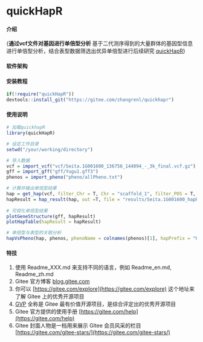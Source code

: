 # quickHapR

#### 介绍
{**通过vcf文件对基因进行单倍型分析**
基于二代测序得到的大量群体的基因型信息进行单倍型分析，结合表型数据筛选出优异单倍型进行后续研究
[quickHapR](https://gitee.com/zhangrenl/quickHapR)}

#### 软件架构


#### 安装教程
```R
if(!require("quickHapR")) 
devtools::install_git("https://gitee.com/zhangrenl/quickhapr")
```

#### 使用说明

```R
# 加载quickhapR
library(quickHapR)

# 设定工作目录
setwd("/your/working/directory")

# 导入数据
vcf = import_vcf("vcf/Seita.1G001600_136756_144094_-_3k_final.vcf.gz")
gff = import_gff("gff/Yugu1.gff3")
phenos = import_pheno("pheno/allPheno.txt")

# 计算并输出单倍型结果
hap = get_hap(vcf, filter_Chr = T, Chr = "scaffold_1", filter_POS = T, startPOS = 136756, endPOS = 144094)
hapResult = hap_result(hap, out =T, file = "results/Seita.1G001600_hapResult.txt")
  
# 可视化单倍型结果
plotGeneStructure(gff, hapResult)
plotHapTable(hapResult = hapResult)

# 单倍型与表型的关联分析
hapVsPheno(hap, phenos, phenoName = colnames(phenos)[1], hapPrefix = "H",geneID = "Seita.1G001600")

```








#### 特技

1.  使用 Readme\_XXX.md 来支持不同的语言，例如 Readme\_en.md, Readme\_zh.md
2.  Gitee 官方博客 [blog.gitee.com](https://blog.gitee.com)
3.  你可以 [https://gitee.com/explore](https://gitee.com/explore) 这个地址来了解 Gitee 上的优秀开源项目
4.  [GVP](https://gitee.com/gvp) 全称是 Gitee 最有价值开源项目，是综合评定出的优秀开源项目
5.  Gitee 官方提供的使用手册 [https://gitee.com/help](https://gitee.com/help)
6.  Gitee 封面人物是一档用来展示 Gitee 会员风采的栏目 [https://gitee.com/gitee-stars/](https://gitee.com/gitee-stars/)
